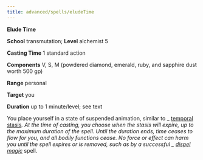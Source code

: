 ```yaml
---
title: advanced/spells/eludeTime
---
```

 **Elude Time**

**School** transmutation; **Level** alchemist 5

**Casting Time** 1 standard action

**Components** V, S, M (powdered diamond, emerald, ruby, and sapphire dust worth 500 gp)

**Range** personal

**Target** you

**Duration** up to 1 minute/level; see text

You place yourself in a state of suspended animation, similar to _ [temporal stasis](../../spells/temporalStasis.md#_temporal-stasis)_. At the time of casting, you choose when the stasis will expire, up to the maximum duration of the spell. Until the duration ends, time ceases to flow for you, and all bodily functions cease. No force or effect can harm you until the spell expires or is removed, such as by a successful _ [dispel magic](../../spells/dispelMagic.md#_dispel-magic)_ spell.

